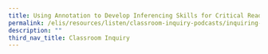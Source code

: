 ```yaml
---
title: Using Annotation to Develop Inferencing Skills for Critical Reading (Part 1)
permalink: /elis/resources/listen/classroom-inquiry-podcasts/inquiring-into-students-critical-reading/
description: ""
third_nav_title: Classroom Inquiry
---
```

